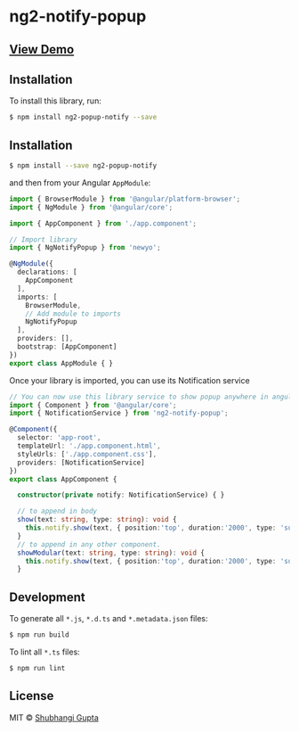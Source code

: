 # ng2-notify-popup
## [ View Demo ](https://shubhi1407.github.io/ng2-notify-popup/)

## Installation

To install this library, run:

```bash
$ npm install ng2-popup-notify --save
```

## Installation

```bash
$ npm install --save ng2-popup-notify
```

and then from your Angular `AppModule`:

```typescript
import { BrowserModule } from '@angular/platform-browser';
import { NgModule } from '@angular/core';

import { AppComponent } from './app.component';

// Import library
import { NgNotifyPopup } from 'newyo';

@NgModule({
  declarations: [
    AppComponent
  ],
  imports: [
    BrowserModule,
    // Add module to imports
    NgNotifyPopup
  ],
  providers: [],
  bootstrap: [AppComponent]
})
export class AppModule { }
```

Once your library is imported, you can use its Notification service

```typescript
// You can now use this library service to show popup anywhere in angular app
import { Component } from '@angular/core';
import { NotificationService } from 'ng2-notify-popup';

@Component({
  selector: 'app-root',
  templateUrl: './app.component.html',
  styleUrls: ['./app.component.css'],
  providers: [NotificationService]
})
export class AppComponent {

  constructor(private notify: NotificationService) { }

  // to append in body
  show(text: string, type: string): void {
    this.notify.show(text, { position:'top', duration:'2000', type: 'success' });
  }
  // to append in any other component.
  showModular(text: string, type: string): void {
    this.notify.show(text, { position:'top', duration:'2000', type: 'success', location: '#modular' });
  }

```

## Development

To generate all `*.js`, `*.d.ts` and `*.metadata.json` files:

```bash
$ npm run build
```

To lint all `*.ts` files:

```bash
$ npm run lint
```

## License

MIT © [Shubhangi Gupta](mailto:shubhangi140793@gmail.com)

